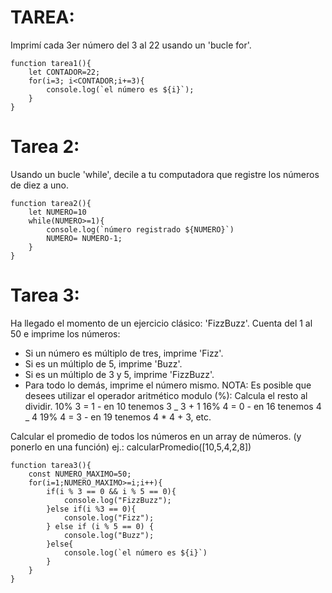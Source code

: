 # TAREA:

Imprimí cada 3er número del 3 al 22 usando un 'bucle for'.

```
function tarea1(){
    let CONTADOR=22;
    for(i=3; i<CONTADOR;i+=3){
        console.log(`el número es ${i}`);
    }
}
```

# Tarea 2:

Usando un bucle 'while', decile a tu computadora que registre los números de diez a uno.

```
function tarea2(){
    let NUMERO=10
    while(NUMERO>=1){
        console.log(`número registrado ${NUMERO}`)
        NUMERO= NUMERO-1;
    }
}
```

# Tarea 3:

Ha llegado el momento de un ejercicio clásico: 'FizzBuzz'.
Cuenta del 1 al 50 e imprime los números:

- Si un número es múltiplo de tres, imprime 'Fizz'.
- Si es un múltiplo de 5, imprime 'Buzz'.
- Si es un múltiplo de 3 y 5, imprime 'FizzBuzz'.
- Para todo lo demás, imprime el número mismo.
  NOTA: Es posible que desees utilizar el operador aritmético modulo (%):
  Calcula el resto al dividir.
  10% 3 = 1 - en 10 tenemos 3 _ 3 + 1
  16% 4 = 0 - en 16 tenemos 4 _ 4
  19% 4 = 3 - en 19 tenemos 4 \* 4 + 3, etc.

Calcular el promedio de todos los números en un array de números. (y ponerlo en una función)
ej.: calcularPromedio([10,5,4,2,8])

```
function tarea3(){
    const NUMERO_MAXIMO=50;
    for(i=1;NUMERO_MAXIMO>=i;i++){
        if(i % 3 == 0 && i % 5 == 0){
            console.log("FizzBuzz");
        }else if(i %3 == 0){
            console.log("Fizz");
        } else if (i % 5 == 0) {
            console.log("Buzz");
        }else{
            console.log(`el número es ${i}`)
        }
    }
}
```
